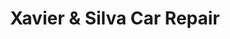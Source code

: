 ---
title: "Xavier & Silva Car Repair"
url: /palmyra/xavier-und-silva-car-repair/
shop: Autowerkstatt
---